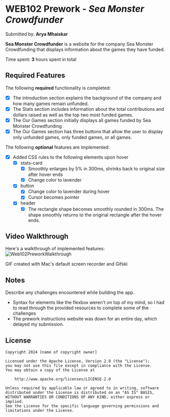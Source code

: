 # WEB102 Prework - *Sea Monster Crowdfunder*

Submitted by: **Arya Mhaiskar**

**Sea Monster Crowdfunder** is a website for the company Sea Monster Crowdfunding that displays information about the games they have funded.

Time spent: **3** hours spent in total

## Required Features

The following **required** functionality is completed:

* [x] The introduction section explains the background of the company and how many games remain unfunded.
* [x] The Stats section includes information about the total contributions and dollars raised as well as the top two most funded games.
* [x] The Our Games section initially displays all games funded by Sea Monster Crowdfunding
* [x] The Our Games section has three buttons that allow the user to display only unfunded games, only funded games, or all games.

The following **optional** features are implemented:

* [x] Added CSS rules to the following elements upon hover
    * [x] stats-card
        * [x] Smoothly enlarges by 5% in 300ms, shrinks back to original size after hover ends
        * [x] Change color to lavender
    * [x] button
        * [x] Change color to lavender during hover
        * [x] Cursor becomes pointer
    * [x] header
        * [x] The rectangle shape becomes smoothly rounded in 300ms. The shape smoothly returns to the original rectangle after the hover ends.  

## Video Walkthrough

Here's a walkthrough of implemented features:
![Web102PreworkWalkthrough](https://github.com/amhaiskar0921/web102_prework/assets/43621944/bdd3fb1b-3365-4791-9cc7-8c0f52d28367)

<!-- Replace this with whatever GIF tool you used! -->
GIF created with Mac's default screen recorder and Gifski
<!-- Recommended tools:
[Kap](https://getkap.co/) for macOS
[ScreenToGif](https://www.screentogif.com/) for Windows
[peek](https://github.com/phw/peek) for Linux. -->

## Notes

Describe any challenges encountered while building the app.
- Syntax for elements like the flexbox weren't on top of my mind, so I had to read through the provided resources to complete some of the challenges
- The prework instructions website was down for an entire day, which delayed my submission. 

## License

    Copyright 2024 [name of copyright owner]

    Licensed under the Apache License, Version 2.0 (the "License");
    you may not use this file except in compliance with the License.
    You may obtain a copy of the License at

        http://www.apache.org/licenses/LICENSE-2.0

    Unless required by applicable law or agreed to in writing, software
    distributed under the License is distributed on an "AS IS" BASIS,
    WITHOUT WARRANTIES OR CONDITIONS OF ANY KIND, either express or implied.
    See the License for the specific language governing permissions and
    limitations under the License.
